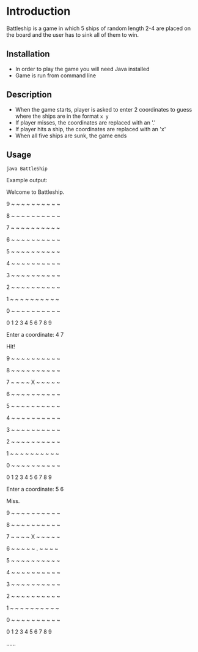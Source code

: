 # Introduction
Battleship is a game in which 5 ships of random length 2-4 are placed on the board and the user has to sink all of them to win.

## Installation
* In order to play the game you will need Java installed
* Game is run from command line

## Description
* When the game starts, player is asked to enter 2 coordinates to guess where the ships are in the format `x y`
* If player misses, the coordinates are replaced with an '.' 
* If player hits a ship, the coordinates are replaced with an 'x'
* When all five ships are sunk, the game ends

## Usage
`java BattleShip`

Example output:

Welcome to Battleship.

 

9 ~  ~  ~  ~  ~  ~  ~  ~  ~  ~

8 ~  ~  ~  ~  ~  ~  ~  ~  ~  ~

7 ~  ~  ~  ~  ~  ~  ~  ~  ~  ~

6 ~  ~  ~  ~  ~  ~  ~  ~  ~  ~

5 ~  ~  ~  ~  ~  ~  ~  ~  ~  ~

4 ~  ~  ~  ~  ~  ~  ~  ~  ~  ~

3 ~  ~  ~  ~  ~  ~  ~  ~  ~  ~

2 ~  ~  ~  ~  ~  ~  ~  ~  ~  ~

1 ~  ~  ~  ~  ~  ~  ~  ~  ~  ~

0 ~  ~  ~  ~  ~  ~  ~  ~  ~  ~

  0  1  2  3  4  5  6  7  8  9

 

Enter a coordinate: 4 7

Hit!

 

9 ~  ~  ~  ~  ~  ~  ~  ~  ~  ~

8 ~  ~  ~  ~  ~  ~  ~  ~  ~  ~

7 ~  ~  ~  ~  X  ~  ~  ~  ~  ~

6 ~  ~  ~  ~  ~  ~  ~  ~  ~  ~

5 ~  ~  ~  ~  ~  ~  ~  ~  ~  ~

4 ~  ~  ~  ~  ~  ~  ~  ~  ~  ~

3 ~  ~  ~  ~  ~  ~  ~  ~  ~  ~

2 ~  ~  ~  ~  ~  ~  ~  ~  ~  ~

1 ~  ~  ~  ~  ~  ~  ~  ~  ~  ~

0 ~  ~  ~  ~  ~  ~  ~  ~  ~  ~

  0  1  2  3  4  5  6  7  8  9

 

Enter a coordinate: 5 6

Miss.

 

9 ~  ~  ~  ~  ~  ~  ~  ~  ~  ~

8 ~  ~  ~  ~  ~  ~  ~  ~  ~  ~

7 ~  ~  ~  ~  X  ~  ~  ~  ~  ~

6 ~  ~  ~  ~  ~  .  ~  ~  ~  ~

5 ~  ~  ~  ~  ~  ~  ~  ~  ~  ~

4 ~  ~  ~  ~  ~  ~  ~  ~  ~  ~

3 ~  ~  ~  ~  ~  ~  ~  ~  ~  ~

2 ~  ~  ~  ~  ~  ~  ~  ~  ~  ~

1 ~  ~  ~  ~  ~  ~  ~  ~  ~  ~

0 ~  ~  ~  ~  ~  ~  ~  ~  ~  ~

  0  1  2  3  4  5  6  7  8  9


......